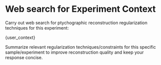 # Web search for Experiment Context

Carry out web search for ptychographic reconstruction regularization techniques for this experiment:

{user_context}

Summarize relevant regularization techniques/constraints for this specific sample/experiment to improve reconstruction quality and keep your response concise.
